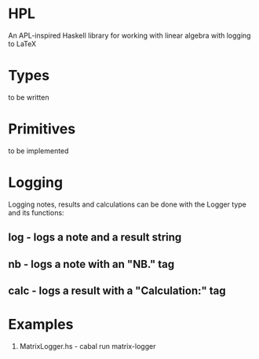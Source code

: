 # HPL
An APL-inspired Haskell library for working with linear algebra with logging to LaTeX

# Types
to be written

# Primitives
to be implemented

# Logging
Logging notes, results and calculations can be done with the Logger type and its functions:
## log  - logs a note and a result string
## nb   - logs a note with an "NB." tag
## calc - logs a result with a "Calculation:" tag


# Examples
1. MatrixLogger.hs - cabal run matrix-logger
